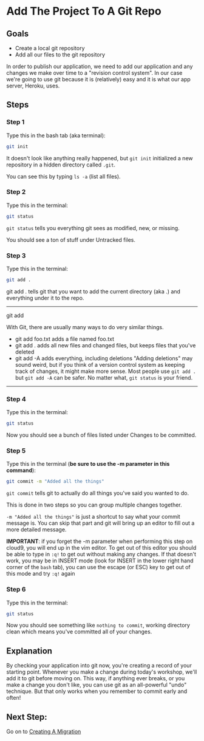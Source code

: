 # Add The Project To A Git Repo

## Goals
* Create a local git repository
* Add all our files to the git repository

In order to publish our application, we need to add our application and any changes we make over time to a "revision control system". In our case we're going to use git because it is (relatively) easy and it is what our app server, Heroku, uses.

## Steps
### Step 1
Type this in the bash tab (aka terminal):
```bash
git init
```
It doesn't look like anything really happened, but `git init` initialized a new repository in a hidden directory called `.git`.

You can see this by typing `ls -a` (list all files).

### Step 2
Type this in the terminal:
```bash
git status
```
`git status` tells you everything git sees as modified, new, or missing.

You should see a ton of stuff under Untracked files.

### Step 3
Type this in the terminal:
```bash
git add .
```
git add . tells git that you want to add the current directory (aka .) and everything under it to the repo.

---
git add

With Git, there are usually many ways to do very similar things.

* git add foo.txt adds a file named foo.txt
* git add . adds all new files and changed files, but keeps files that you've deleted
* git add -A adds everything, including deletions
"Adding deletions" may sound weird, but if you think of a version control system as keeping track of changes, it might make more sense. Most people use `git add .` but `git add -A` can be safer. No matter what, `git status` is your friend.

---

### Step 4
Type this in the terminal:
```bash
git status
```
Now you should see a bunch of files listed under Changes to be committed.

### Step 5
Type this in the terminal (__be sure to use the -m parameter in this command__):
```bash
git commit -m "Added all the things"
```
`git commit` tells git to actually do all things you've said you wanted to do.

This is done in two steps so you can group multiple changes together.

`-m "Added all the things"` is just a shortcut to say what your commit message is. You can skip that part and git will bring up an editor to fill out a more detailed message.

__IMPORTANT__: if you forget the -m parameter when performing this step on cloud9, you will end up in the vim editor.  To get out of this editor you should be able to type in `:q!` to get out without making any changes.  If that doesn't work, you may be in INSERT mode (look for INSERT in the lower right hand corner of the `bash` tab), you can use the escape (or ESC) key to get out of this mode and try `:q!` again

### Step 6
Type this in the terminal:
```bash
git status
```
Now you should see something like `nothing to commit`, working directory clean which means you've committed all of your changes.

## Explanation
By checking your application into git now, you're creating a record of your starting point. Whenever you make a change during today's workshop, we'll add it to git before moving on. This way, if anything ever breaks, or you make a change you don't like, you can use git as an all-powerful "undo" technique. But that only works when you remember to commit early and often!

## Next Step:
Go on to [Creating A Migration](creating_a_migration.md)
